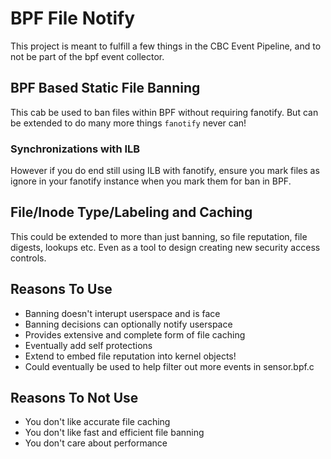 # BPF File Notify

This project is meant to fulfill a few things in the CBC Event Pipeline,
and to not be part of the bpf event collector.

## BPF Based Static File Banning
This cab be used to ban files within BPF without requiring fanotify.
But can be extended to do many more things `fanotify` never can!

### Synchronizations with ILB
However if you do end still using ILB with fanotify, ensure you mark files as
ignore in your fanotify instance when you mark them for ban in BPF.


## File/Inode Type/Labeling and Caching
This could be extended to more than just banning, so file reputation, file digests,
lookups etc. Even as a tool to design creating new security access controls.



## Reasons To Use
 - Banning doesn't interupt userspace and is face
 - Banning decisions can optionally notify userspace
 - Provides extensive and complete form of file caching
 - Eventually add self protections
 - Extend to embed file reputation into kernel objects!
 - Could eventually be used to help filter out more events in sensor.bpf.c


## Reasons To Not Use
 - You don't like accurate file caching
 - You don't like fast and efficient file banning
 - You don't care about performance

